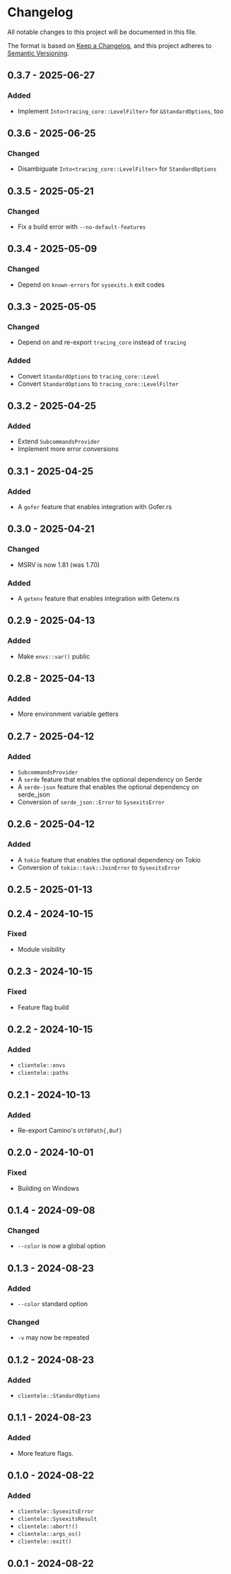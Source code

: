 # Changelog

All notable changes to this project will be documented in this file.

The format is based on [Keep a Changelog](https://keepachangelog.com/en/1.0.0/),
and this project adheres to [Semantic Versioning](https://semver.org/spec/v2.0.0.html).

## 0.3.7 - 2025-06-27
### Added
- Implement `Into<tracing_core::LevelFilter>` for `&StandardOptions`, too

## 0.3.6 - 2025-06-25
### Changed
- Disambiguate `Into<tracing_core::LevelFilter>` for `StandardOptions`

## 0.3.5 - 2025-05-21
### Changed
- Fix a build error with `--no-default-features`

## 0.3.4 - 2025-05-09
### Changed
- Depend on `known-errors` for `sysexits.h` exit codes

## 0.3.3 - 2025-05-05
### Changed
- Depend on and re-export `tracing_core` instead of `tracing`
### Added
- Convert `StandardOptions` to `tracing_core::Level`
- Convert `StandardOptions` to `tracing_core::LevelFilter`

## 0.3.2 - 2025-04-25
### Added
- Extend `SubcommandsProvider`
- Implement more error conversions

## 0.3.1 - 2025-04-25
### Added
- A `gofer` feature that enables integration with Gofer.rs

## 0.3.0 - 2025-04-21
### Changed
- MSRV is now 1.81 (was 1.70)
### Added
- A `getenv` feature that enables integration with Getenv.rs

## 0.2.9 - 2025-04-13
### Added
- Make `envs::var()` public

## 0.2.8 - 2025-04-13
### Added
- More environment variable getters

## 0.2.7 - 2025-04-12
### Added
- `SubcommandsProvider`
- A `serde` feature that enables the optional dependency on Serde
- A `serde-json` feature that enables the optional dependency on serde_json
- Conversion of `serde_json::Error` to `SysexitsError`

## 0.2.6 - 2025-04-12
### Added
- A `tokio` feature that enables the optional dependency on Tokio
- Conversion of `tokio::task::JoinError` to `SysexitsError`

## 0.2.5 - 2025-01-13

## 0.2.4 - 2024-10-15
### Fixed
- Module visibility

## 0.2.3 - 2024-10-15
### Fixed
- Feature flag build

## 0.2.2 - 2024-10-15
### Added
- `clientele::envs`
- `clientele::paths`

## 0.2.1 - 2024-10-13
### Added
- Re-export Camino's `Utf8Path{,Buf}`

## 0.2.0 - 2024-10-01
### Fixed
- Building on Windows

## 0.1.4 - 2024-09-08
### Changed
- `--color` is now a global option

## 0.1.3 - 2024-08-23
### Added
- `--color` standard option
### Changed
- `-v` may now be repeated

## 0.1.2 - 2024-08-23
### Added
- `clientele::StandardOptions`

## 0.1.1 - 2024-08-23
### Added
- More feature flags.

## 0.1.0 - 2024-08-22
### Added
- `clientele::SysexitsError`
- `clientele::SysexitsResult`
- `clientele::abort!()`
- `clientele::args_os()`
- `clientele::exit()`

## 0.0.1 - 2024-08-22
